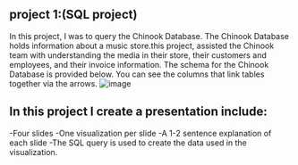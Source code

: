 ## project 1:(SQL project)
In this project, I was to query the Chinook Database. The Chinook Database holds information about a music store.this project, assisted the Chinook team with understanding the media in their store, their customers and employees, and their invoice information. 
The schema for the Chinook Database is provided below. You can see the columns that link tables together via the arrows.
![image](https://user-images.githubusercontent.com/58519268/224508824-217b9c25-76f1-4f75-b248-1f96e0560735.png)

##  In this project I create a presentation include:
-Four slides
-One visualization per slide
-A 1-2 sentence explanation of each slide
-The SQL query is used to create the data used in the visualization.
